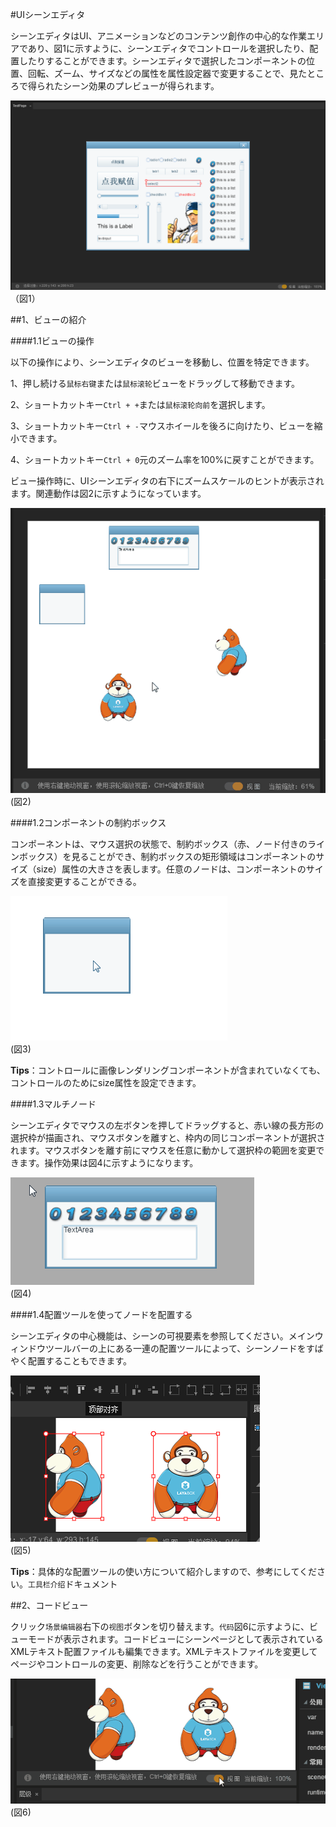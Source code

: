 #UIシーンエディタ

シーンエディタはUI、アニメーションなどのコンテンツ創作の中心的な作業エリアであり、図1に示すように、シーンエディタでコントロールを選択したり、配置したりすることができます。シーンエディタで選択したコンポーネントの位置、回転、ズーム、サイズなどの属性を属性設定器で変更することで、見たところで得られたシーン効果のプレビューが得られます。

​![图片1.png](img/1.png)<br/>
（図1）



##1、ビューの紹介

####1.1ビューの操作

以下の操作により、シーンエディタのビューを移動し、位置を特定できます。

1、押し続ける`鼠标右键`または`鼠标滚轮`ビューをドラッグして移動できます。

2、ショートカットキー`Ctrl + +`または`鼠标滚轮向前`を選択します。

3、ショートカットキー`Ctrl + -`マウスホイールを後ろに向けたり、ビューを縮小できます。

4、ショートカットキー`Ctrl + 0`元のズーム率を100%に戻すことができます。

ビュー操作時に、UIシーンエディタの右下にズームスケールのヒントが表示されます。関連動作は図2に示すようになっています。

![动图2](img/2.gif)<br/>(図2)



####1.2コンポーネントの制約ボックス

コンポーネントは、マウス選択の状態で、制約ボックス（赤、ノード付きのラインボックス）を見ることができ、制約ボックスの矩形領域はコンポーネントのサイズ（size）属性の大きさを表します。任意のノードは、コンポーネントのサイズを直接変更することができる。

​![动图3](img/3.gif)<br/>(図3)

**Tips**：コントロールに画像レンダリングコンポーネントが含まれていなくても、コントロールのためにsize属性を設定できます。



####1.3マルチノード

シーンエディタでマウスの左ボタンを押してドラッグすると、赤い線の長方形の選択枠が描画され、マウスボタンを離すと、枠内の同じコンポーネントが選択されます。マウスボタンを離す前にマウスを任意に動かして選択枠の範囲を変更できます。操作効果は図4に示すようになります。

![动图4](img/4.gif)<br/>(図4)



####1.4配置ツールを使ってノードを配置する

シーンエディタの中心機能は、シーンの可視要素を参照してください。メインウィンドウツールバーの上にある一連の配置ツールによって、シーンノードをすばやく配置することもできます。

​![图片5](img/5.png)<br/>(図5)

**Tips**：具体的な配置ツールの使い方について紹介しますので、参考にしてください。`工具栏介绍`ドキュメント



##2、コードビュー

クリック`场景编辑器`右下の`视图`ボタンを切り替えます。`代码`図6に示すように、ビューモードが表示されます。コードビューにシーンページとして表示されているXMLテキスト配置ファイルも編集できます。XMLテキストファイルを変更してページやコントロールの変更、削除などを行うことができます。

![动图6](img/6.gif)<br/>(図6)

